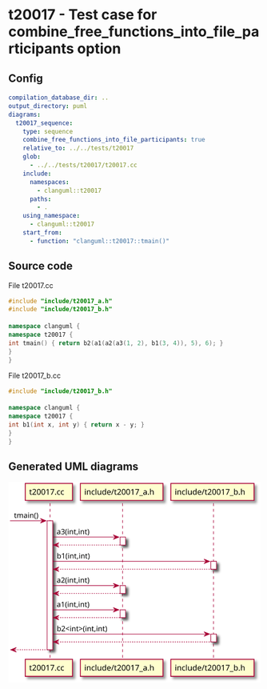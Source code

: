 # t20017 - Test case for combine_free_functions_into_file_participants option
## Config
```yaml
compilation_database_dir: ..
output_directory: puml
diagrams:
  t20017_sequence:
    type: sequence
    combine_free_functions_into_file_participants: true
    relative_to: ../../tests/t20017
    glob:
      - ../../tests/t20017/t20017.cc
    include:
      namespaces:
        - clanguml::t20017
      paths:
        - .
    using_namespace:
      - clanguml::t20017
    start_from:
      - function: "clanguml::t20017::tmain()"
```
## Source code
File t20017.cc
```cpp
#include "include/t20017_a.h"
#include "include/t20017_b.h"

namespace clanguml {
namespace t20017 {
int tmain() { return b2(a1(a2(a3(1, 2), b1(3, 4)), 5), 6); }
}
}
```
File t20017_b.cc
```cpp
#include "include/t20017_b.h"

namespace clanguml {
namespace t20017 {
int b1(int x, int y) { return x - y; }
}
}
```
## Generated UML diagrams
![t20017_sequence](./t20017_sequence.svg "Test case for combine_free_functions_into_file_participants option")
